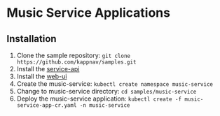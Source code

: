 # Music Service Applications

## Installation

1. Clone the sample repository: `git clone https://github.com/kappnav/samples.git`
1. Install the [service-api](api-namespace)
1. Install the [web-ui](ui-namespace)
1. Create the music-service:  `kubectl create namespace music-service`
1. Change to music-service directory: `cd samples/music-service`
1. Deploy the music-service application: `kubectl create -f music-service-app-cr.yaml -n music-service`
